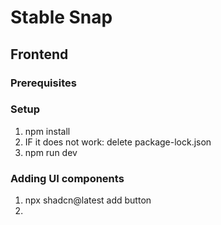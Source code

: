 # Stable Snap

## Frontend
### Prerequisites

### Setup
1. npm install
2. IF it does not work: delete package-lock.json
2. npm run dev

### Adding UI components
1. npx shadcn@latest add button
2. 